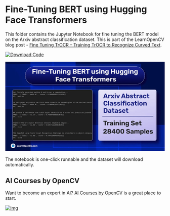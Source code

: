 # Fine-Tuning BERT using Hugging Face Transformers

This folder contains the Jupyter Notebook for fine tuning the BERT model on the Arxiv abstract classification dataset. This is part of the LearnOpenCV blog post - [Fine Tuning TrOCR – Training TrOCR to Recognize Curved Text](https://learnopencv.com/fine-tuning-bert).

[<img src="https://learnopencv.com/wp-content/uploads/2022/07/download-button-e1657285155454.png" alt="Download Code" width="200">](https://www.dropbox.com/scl/fo/zpsj9v1ky5elrcueot2o4/h?rlkey=bfwsc48uhqc01uk4jprri4vyc&dl=1)

![](readme_images/fine-tuning-bert.gif)



The notebook is one-click runnable and the dataset will download automatically.

## AI Courses by OpenCV

Want to become an expert in AI? [AI Courses by OpenCV](https://opencv.org/courses/) is a great place to start.

[![img](https://learnopencv.com/wp-content/uploads/2023/01/AI-Courses-By-OpenCV-Github.png)](https://opencv.org/courses/)